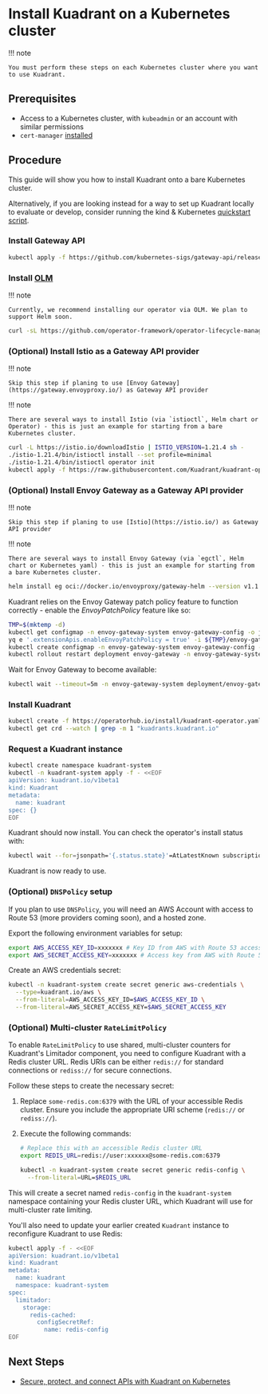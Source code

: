 # Install Kuadrant on a Kubernetes cluster

!!! note

    You must perform these steps on each Kubernetes cluster where you want to use Kuadrant.

## Prerequisites

- Access to a Kubernetes cluster, with `kubeadmin` or an account with similar permissions
- `cert-manager` [installed](https://cert-manager.io/docs/installation/)

## Procedure

This guide will show you how to install Kuadrant onto a bare Kubernetes cluster.

Alternatively, if you are looking instead for a way to set up Kuadrant locally to evaluate or develop, consider running the kind & Kubernetes [quickstart script](https://docs.kuadrant.io/latest/getting-started-single-cluster/).

### Install Gateway API

```bash
kubectl apply -f https://github.com/kubernetes-sigs/gateway-api/releases/download/v1.1.0/standard-install.yaml
```

### Install [OLM](https://olm.operatorframework.io/)

!!! note

    Currently, we recommend installing our operator via OLM. We plan to support Helm soon.

```bash
curl -sL https://github.com/operator-framework/operator-lifecycle-manager/releases/download/v0.28.0/install.sh | bash -s v0.28.0
```

### (Optional) Install Istio as a Gateway API provider

!!! note

    Skip this step if planing to use [Envoy Gateway](https://gateway.envoyproxy.io/) as Gateway API provider

!!! note

    There are several ways to install Istio (via `istioctl`, Helm chart or Operator) - this is just an example for starting from a bare Kubernetes cluster.

```bash
curl -L https://istio.io/downloadIstio | ISTIO_VERSION=1.21.4 sh -
./istio-1.21.4/bin/istioctl install --set profile=minimal
./istio-1.21.4/bin/istioctl operator init
kubectl apply -f https://raw.githubusercontent.com/Kuadrant/kuadrant-operator/main/config/dependencies/istio/istio-operator.yaml
```

### (Optional) Install Envoy Gateway as a Gateway API provider

!!! note

    Skip this step if planing to use [Istio](https://istio.io/) as Gateway API provider

!!! note

    There are several ways to install Envoy Gateway (via `egctl`, Helm chart or Kubernetes yaml) - this is just an example for starting from a bare Kubernetes cluster.

```bash
helm install eg oci://docker.io/envoyproxy/gateway-helm --version v1.1.0 -n envoy-gateway-system --create-namespace
```

Kuadrant relies on the Envoy Gateway patch policy feature to function correctly - enable the *EnvoyPatchPolicy* feature like so:

```bash
TMP=$(mktemp -d)
kubectl get configmap -n envoy-gateway-system envoy-gateway-config -o jsonpath='{.data.envoy-gateway\.yaml}' > ${TMP}/envoy-gateway.yaml
yq e '.extensionApis.enableEnvoyPatchPolicy = true' -i ${TMP}/envoy-gateway.yaml
kubectl create configmap -n envoy-gateway-system envoy-gateway-config --from-file=envoy-gateway.yaml=${TMP}/envoy-gateway.yaml -o yaml --dry-run=client | kubectl replace -f -
kubectl rollout restart deployment envoy-gateway -n envoy-gateway-system
```

Wait for Envoy Gateway to become available:

```bash
kubectl wait --timeout=5m -n envoy-gateway-system deployment/envoy-gateway --for=condition=Available
```

### Install Kuadrant

```bash
kubectl create -f https://operatorhub.io/install/kuadrant-operator.yaml
kubectl get crd --watch | grep -m 1 "kuadrants.kuadrant.io"
```

### Request a Kuadrant instance

```bash
kubectl create namespace kuadrant-system
kubectl -n kuadrant-system apply -f - <<EOF
apiVersion: kuadrant.io/v1beta1
kind: Kuadrant
metadata:
  name: kuadrant
spec: {}
EOF
```

Kuadrant should now install. You can check the operator's install status with:

```bash
kubectl wait --for=jsonpath='{.status.state}'=AtLatestKnown subscription/my-kuadrant-operator -n operators --timeout=600s
```

Kuadrant is now ready to use.


### (Optional) `DNSPolicy` setup

If you plan to use `DNSPolicy`, you will need an AWS Account with access to Route 53 (more providers coming soon), and a hosted zone.

Export the following environment variables for setup:

```bash
export AWS_ACCESS_KEY_ID=xxxxxxx # Key ID from AWS with Route 53 access
export AWS_SECRET_ACCESS_KEY=xxxxxxx # Access key from AWS with Route 53 access
```

Create an AWS credentials secret:

```bash
kubectl -n kuadrant-system create secret generic aws-credentials \
  --type=kuadrant.io/aws \
  --from-literal=AWS_ACCESS_KEY_ID=$AWS_ACCESS_KEY_ID \
  --from-literal=AWS_SECRET_ACCESS_KEY=$AWS_SECRET_ACCESS_KEY
```

### (Optional) Multi-cluster `RateLimitPolicy`

To enable `RateLimitPolicy` to use shared, multi-cluster counters for Kuadrant's Limitador component, you need to configure Kuadrant with a Redis cluster URL. Redis URIs can be either `redis://` for standard connections or `rediss://` for secure connections.

Follow these steps to create the necessary secret:

1. Replace `some-redis.com:6379` with the URL of your accessible Redis cluster. Ensure you include the appropriate URI scheme (`redis://` or `rediss://`).

2. Execute the following commands:

    ```bash
    # Replace this with an accessible Redis cluster URL
    export REDIS_URL=redis://user:xxxxxx@some-redis.com:6379

    kubectl -n kuadrant-system create secret generic redis-config \
      --from-literal=URL=$REDIS_URL
    ```

This will create a secret named `redis-config` in the `kuadrant-system` namespace containing your Redis cluster URL, which Kuadrant will use for multi-cluster rate limiting.


You'll also need to update your earlier created `Kuadrant` instance to reconfigure Kuadrant to use Redis:

```bash
kubectl apply -f - <<EOF
apiVersion: kuadrant.io/v1beta1
kind: Kuadrant
metadata:
  name: kuadrant
  namespace: kuadrant-system
spec:
  limitador:
    storage:
      redis-cached:
        configSecretRef:
          name: redis-config
EOF
```

## Next Steps

- [Secure, protect, and connect APIs with Kuadrant on Kubernetes](../user-guides/secure-protect-connect.md)
